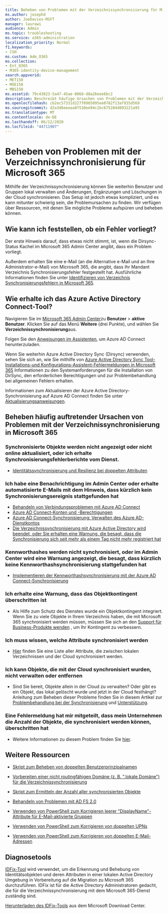 ```yaml
---
title: Beheben von Problemen mit der Verzeichnissynchronisierung für Microsoft 365
ms.author: josephd
author: JoeDavies-MSFT
manager: laurawi
audience: Admin
ms.topic: troubleshooting
ms.service: o365-administration
localization_priority: Normal
f1.keywords:
- CSH
ms.custom: Adm_O365
ms.collection:
- Ent_O365
- M365-identity-device-management
search.appverid:
- MET150
- MOE150
- MBS150
ms.assetid: 79c43023-5a47-45ae-8068-d8a26eee6bc2
description: Beschreibt häufige Ursachen von Problemen mit der Verzeichnissynchronisierung in Office 365 und bietet ein paar Methoden, wie man diese Probleme beheben kann.
ms.openlocfilehash: cb2ec57331d227f0965095ee0782f13af935d569
ms.sourcegitcommit: d2a3d6eeeaa07510ee94c2bc675284d893221a95
ms.translationtype: MT
ms.contentlocale: de-DE
ms.lasthandoff: 06/12/2020
ms.locfileid: "44711907"
---
```

# <a name="fixing-problems-with-directory-synchronization-for-microsoft-365"></a>Beheben von Problemen mit der Verzeichnissynchronisierung für Microsoft 365

Mithilfe der Verzeichnissynchronisierung können Sie weiterhin Benutzer und Gruppen lokal verwalten und Änderungen, Ergänzungen und Löschungen in der Cloud synchronisieren. Das Setup ist jedoch etwas kompliziert, und es kann mitunter schwierig sein, die Problemursachen zu finden. Wir verfügen über Ressourcen, mit denen Sie mögliche Probleme aufspüren und beheben können.
  
## <a name="how-do-i-know-if-something-is-wrong"></a>Wie kann ich feststellen, ob ein Fehler vorliegt?

Der erste Hinweis darauf, dass etwas nicht stimmt, ist, wenn die Dirsync-Status Kachel im Microsoft 365 Admin Center angibt, dass ein Problem vorliegt.
  
Außerdem erhalten Sie eine e-Mail (an die Alternative e-Mail und an Ihre Administrator-e-Mail) von Microsoft 365, die angibt, dass Ihr Mandant Verzeichnis Synchronisierungsfehler festgestellt hat. Ausführliche Informationen finden Sie unter [Identifizieren von Verzeichnis Synchronisierungsfehlern in Microsoft 365](identify-directory-synchronization-errors.md).
  
## <a name="how-do-i-get-azure-active-directory-connect-tool"></a>Wie erhalte ich das Azure Active Directory Connect-Tool?

Navigieren Sie im [Microsoft 365 Admin Center](https://admin.microsoft.com)zu **Benutzer** \> **aktive Benutzer**. Klicken Sie auf das Menü **Weitere** (drei Punkte), und wählen Sie **Verzeichnissynchronisierung**aus. 
  
Folgen Sie den [Anweisungen im Assistenten](set-up-directory-synchronization.md), um Azure AD Connect herunterzuladen. 
  
Wenn Sie weiterhin Azure Active Directory Sync (Dirsync) verwenden, sehen Sie sich an, wie Sie mithilfe von [Azure Active Directory Sync Tool-Installations-und Konfigurations-Assistent-Fehlermeldungen in Microsoft 365](https://go.microsoft.com/fwlink/p/?LinkId=396717) Informationen zu den Systemanforderungen für die Installation von DirSync, den erforderlichen Berechtigungen und zur Problembehandlung bei allgemeinen Fehlern erhalten. 
  
Informationen zum Aktualisieren der Azure Active Directory-Synchronisierung auf Azure AD Connect finden Sie unter [Aktualisierungsanweisungen](https://go.microsoft.com/fwlink/p/?LinkId=733240).
  
## <a name="resolving-common-causes-of-problems-with-directory-synchronization-in-microsoft-365"></a>Beheben häufig auftretender Ursachen von Problemen mit der Verzeichnissynchronisierung in Microsoft 365

### <a name="synchronized-objects-arent-appearing-or-updating-online-or-im-getting-synchronization-error-reports-from-the-service"></a>**Synchronisierte Objekte werden nicht angezeigt oder nicht online aktualisiert, oder ich erhalte Synchronisierungsfehlerberichte vom Dienst.**

- [Identitätssynchronisierung und Resilienz bei doppelten Attributen](https://docs.microsoft.com/azure/active-directory/hybrid/how-to-connect-syncservice-duplicate-attribute-resiliency)

### <a name="i-have-an-alert-in-the-admin-center-or-am-receiving-automated-emails-that-there-hasnt-been-a-recent-synchronization-event"></a>**Ich habe eine Benachrichtigung im Admin Center oder erhalte automatisierte E-Mails mit dem Hinweis, dass kürzlich kein Synchronisierungsereignis stattgefunden hat**
- [Behandeln von Verbindungsproblemen mit Azure AD Connect](https://docs.microsoft.com/azure/active-directory/hybrid/tshoot-connect-connectivity)
- [Azure AD Connect-Konten und -Berechtigungen](https://go.microsoft.com/fwlink/p/?LinkId=820598)
- [Azure AD Connect-Synchronisierung: Verwalten des Azure AD-Dienstkontos](https://docs.microsoft.com/azure/active-directory/hybrid/how-to-connect-azureadaccount)
- [Die Verzeichnissynchronisierung mit Azure Active Directory wird beendet, oder Sie erhalten eine Warnung, die besagt, dass die Synchronisierung sich seit mehr als einem Tag nicht mehr registriert hat](https://support.microsoft.com/help/2882421/directory-synchronization-to-azure-active-directory-stops-or-you-re-warned-that-sync-hasn-t-registered-in-more-than-a-day)

### <a name="password-hashes-arent-synchronizing-or-im-seeing-an-alert-in-the-admin-center-that-there-hasnt-been-a-recent-password-hash-synchronization"></a>**Kennworthashes werden nicht synchronisiert, oder im Admin Center wird eine Warnung angezeigt, die besagt, dass kürzlich keine Kennworthashsynchronisierung stattgefunden hat**
- [Implementieren der Kennworthashsynchronisierung mit der Azure AD Connect-Synchronisierung](https://docs.microsoft.com/azure/active-directory/hybrid/how-to-connect-password-hash-synchronization)

### <a name="im-seeing-an-alert-that-object-quota-exceeded"></a>**Ich erhalte eine Warnung, dass das Objektkontingent überschritten ist**
- Als Hilfe zum Schutz des Dienstes wurde ein Objektkontingent integriert. Wenn Sie zu viele Objekte in Ihrem Verzeichnis haben, die mit Microsoft 365 synchronisiert werden müssen, müssen Sie sich an den [Support für Business-Produkte wenden](https://support.office.com/article/32a17ca7-6fa0-4870-8a8d-e25ba4ccfd4b) , um Ihr Kontingent zu verbessern.

### <a name="i-need-to-know-which-attributes-are-synchronized"></a>**Ich muss wissen, welche Attribute synchronisiert werden**
- [Hier](https://go.microsoft.com/fwlink/p/?LinkId=396719) finden Sie eine Liste aller Attribute, die zwischen lokalen Verzeichnissen und der Cloud synchronisiert werden.

### <a name="i-cant-manage-or-remove-objects-that-were-synchronized-to-the-cloud"></a>**Ich kann Objekte, die mit der Cloud synchronisiert wurden, nicht verwalten oder entfernen**
- Sind Sie bereit, Objekte allein in der Cloud zu verwalten? Oder gibt es ein Objekt, das lokal gelöscht wurde und jetzt in der Cloud festhängt? Anleitung zum Beheben dieser Probleme finden Sie in diesem Artikel zur [Problembehandlung bei der Synchronisierung](https://go.microsoft.com/fwlink/p/?linkid=842044) und [Unterstützung](https://go.microsoft.com/fwlink/p/?LinkId=396720).

### <a name="i-got-an-error-message-that-my-company-has-exceeded-the-number-of-objects-that-can-be-synchronized"></a>**Eine Fehlermeldung hat mir mitgeteilt, dass mein Unternehmen die Anzahl der Objekte, die synchronisiert werden können, überschritten hat**
- Weitere Informationen zu diesem Problem finden Sie [hier](https://go.microsoft.com/fwlink/p/?LinkId=396721).
   
## <a name="other-resources"></a>Weitere Ressourcen

- [Skript zum Beheben von doppelten Benutzerprinzipalnamen](https://go.microsoft.com/fwlink/p/?LinkId=396725)
    
- [Vorbereiten einer nicht routingfähigen Domäne (z. B. ".lokale Domäne") für die Verzeichnissynchronisierung](prepare-a-non-routable-domain-for-directory-synchronization.md)
    
- [Skript zum Ermitteln der Anzahl aller synchronisierten Objekte](https://go.microsoft.com/fwlink/p/?LinkId=396726)
    
- [Behandeln von Problemen mit AD FS 2.0](https://go.microsoft.com/fwlink/p/?LinkId=396727)
    
- [Verwenden von PowerShell zum Korrigieren leerer "DisplayName"-Attribute für E-Mail-aktivierte Gruppen](https://go.microsoft.com/fwlink/p/?LinkId=396728)
    
- [Verwenden von PowerShell zum Korrigieren von doppelten UPNs](https://go.microsoft.com/fwlink/p/?LinkId=396730)
    
- [Verwenden von PowerShell zum Korrigieren von doppelten E-Mail-Adressen](https://go.microsoft.com/fwlink/p/?LinkId=396731)
    
## <a name="diagnostic-tools"></a>Diagnosetools

[IDFix-Tool](prepare-directory-attributes-for-synch-with-idfix.md) wird verwendet, um die Erkennung und Behebung von Identitätsobjekten und deren Attributen in einer lokalen Active Directory Umgebung in Vorbereitung auf die Migration zu Microsoft 365 durchzuführen. IDFix ist für die Active Directory Administratoren gedacht, die für die Verzeichnissynchronisierung mit dem Microsoft 365-Dienst zuständig sind. 

[Herunterladen des IDFix-Tools](https://go.microsoft.com/fwlink/p/?LinkId=396718) aus dem Microsoft Download Center.